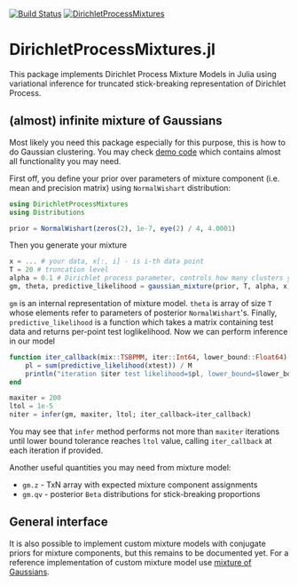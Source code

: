 [![Build Status](https://travis-ci.org/sbos/DirichletProcessMixtures.jl.png)](https://travis-ci.org/sbos/DirichletProcessMixtures.jl)
[![DirichletProcessMixtures](http://pkg.julialang.org/badges/DirichletProcessMixtures_release.svg)](http://pkg.julialang.org/?pkg=DirichletProcessMixtures&ver=release)

DirichletProcessMixtures.jl
=======

This package implements Dirichlet Process Mixture Models in Julia using variational inference for truncated stick-breaking representation of Dirichlet Process.

## (almost) infinite mixture of Gaussians

Most likely you need this package especially for this purpose, this is how to do Gaussian clustering. You may check [demo code](demo.jl) which contains almost all functionality you may need.

First off, you define your prior over parameters of mixture component (i.e. mean and precision matrix) using `NormalWishart` distribution:
```julia
using DirichletProcessMixtures
using Distributions

prior = NormalWishart(zeros(2), 1e-7, eye(2) / 4, 4.0001)
```
Then you generate your mixture
```julia
x = ... # your data, x[:, i] - is i-th data point
T = 20 # truncation level
alpha = 0.1 # Dirichlet process parameter, controls how many clusters you need a priori
gm, theta, predictive_likelihood = gaussian_mixture(prior, T, alpha, x)
```

`gm` is an internal representation of mixture model. `theta` is array of size `T` whose elements refer to parameters of posterior `NormalWishart`'s. Finally, `predictive_likelihood` is a function which takes a matrix containing test data and returns per-point test loglikelihood. Now we can perform inference in our model

```julia
function iter_callback(mix::TSBPMM, iter::Int64, lower_bound::Float64)
    pl = sum(predictive_likelihood(xtest)) / M
    println("iteration $iter test likelihood=$pl, lower_bound=$lower_bound")
end

maxiter = 200
ltol = 1e-5
niter = infer(gm, maxiter, ltol; iter_callback=iter_callback)
```
You may see that `infer` method performs not more than `maxiter` iterations until lower bound tolerance reaches `ltol` value, calling `iter_callback` at each iteration if provided.

Another useful quantities you may need from mixture model:
* `gm.z` - TxN array with expected mixture component assignments
* `gm.qv` - posterior `Beta` distributions for stick-breaking proportions

## General interface

It is also possible to implement custom mixture models with conjugate priors for mixture components, but this remains to be documented yet. For a reference implementation of custom mixture model use [mixture of Gaussians](src/gaussian_mixture.jl).
